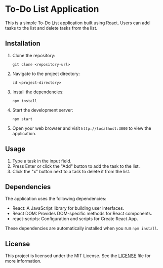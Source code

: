 # To-Do List Application

This is a simple To-Do List application built using React. Users can add tasks to the list and delete tasks from the list.

## Installation

1. Clone the repository:
   ```
   git clone <repository-url>
   ```

2. Navigate to the project directory:
   ```
   cd <project-directory>
   ```

3. Install the dependencies:
   ```
   npm install
   ```

4. Start the development server:
   ```
   npm start
   ```

5. Open your web browser and visit `http://localhost:3000` to view the application.

## Usage

1. Type a task in the input field.
2. Press Enter or click the "Add" button to add the task to the list.
3. Click the "x" button next to a task to delete it from the list.

## Dependencies

The application uses the following dependencies:

- React: A JavaScript library for building user interfaces.
- React DOM: Provides DOM-specific methods for React components.
- react-scripts: Configuration and scripts for Create React App.

These dependencies are automatically installed when you run `npm install`.

## License

This project is licensed under the MIT License. See the [LICENSE](LICENSE) file for more information.
